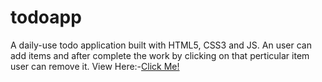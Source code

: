 # todoapp
A daily-use todo application built with HTML5, CSS3 and JS. 
An user can add items and after complete the work by clicking on that perticular item user can remove it.
View Here:-<a href="https://biswajit312.github.io/code404/">Click Me!</a>

